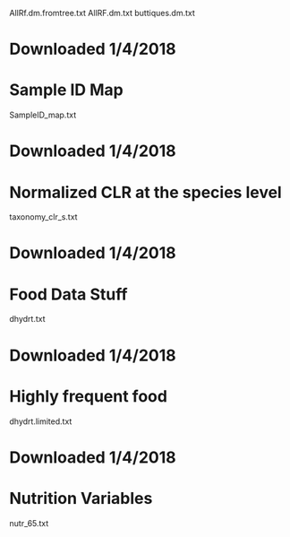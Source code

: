 AllRf.dm.fromtree.txt
AllRF.dm.txt
buttiques.dm.txt

# Downloaded 1/4/2018
# Sample ID Map
SampleID_map.txt

# Downloaded 1/4/2018
# Normalized CLR at the species level
taxonomy_clr_s.txt

# Downloaded 1/4/2018
# Food Data Stuff
dhydrt.txt

# Downloaded 1/4/2018
# Highly frequent food
dhydrt.limited.txt

# Downloaded 1/4/2018
# Nutrition Variables
nutr_65.txt
